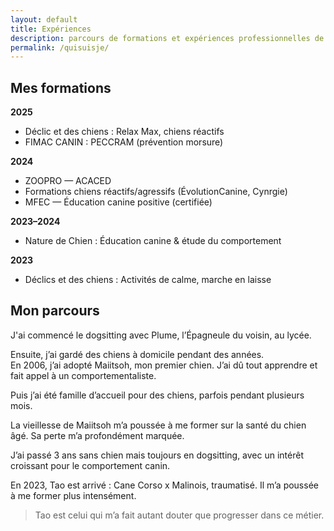```yaml
---
layout: default
title: Expériences
description: parcours de formations et expériences professionnelles de Canislupa
permalink: /quisuisje/
---
```



## Mes formations


**2025**
- Déclic et des chiens : Relax Max, chiens réactifs
- FIMAC CANIN : PECCRAM (prévention morsure)

**2024**
- ZOOPRO — ACACED
- Formations chiens réactifs/agressifs (ÉvolutionCanine, Cynrgie)
- MFEC — Éducation canine positive (certifiée)

**2023–2024**
- Nature de Chien : Éducation canine & étude du comportement

**2023**
- Déclics et des chiens : Activités de calme, marche en laisse


## Mon parcours

J'ai commencé le dogsitting avec Plume, l’Épagneule du voisin, au lycée.

Ensuite, j’ai gardé des chiens à domicile pendant des années.  
En 2006, j’ai adopté Maiitsoh, mon premier chien. J’ai dû tout apprendre et fait appel à un comportementaliste.

Puis j’ai été famille d’accueil pour des chiens, parfois pendant plusieurs mois.

La vieillesse de Maiitsoh m’a poussée à me former sur la santé du chien âgé. Sa perte m’a profondément marquée.

J’ai passé 3 ans sans chien mais toujours en dogsitting, avec un intérêt croissant pour le comportement canin.

En 2023, Tao est arrivé : Cane Corso x Malinois, traumatisé. Il m’a poussée à me former plus intensément.

> Tao est celui qui m’a fait autant douter que progresser dans ce métier.
